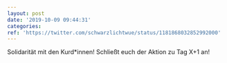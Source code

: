 ```yaml
---
layout: post
date: '2019-10-09 09:44:31'
categories: 
ref: 'https://twitter.com/schwarzlichtwue/status/1181868032852992000'
---
```

Solidarität mit den Kurd\*innen! Schließt euch der Aktion zu Tag X+1 an!